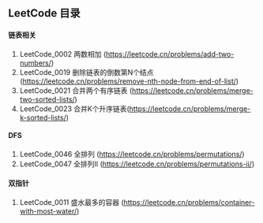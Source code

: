 ## LeetCode 目录

#### 链表相关

1. LeetCode_0002 两数相加 (https://leetcode.cn/problems/add-two-numbers/)
2. LeetCode_0019 删除链表的倒数第N个结点 (https://leetcode.cn/problems/remove-nth-node-from-end-of-list/)
3. LeetCode_0021 合并两个有序链表 (https://leetcode.cn/problems/merge-two-sorted-lists/)
4. LeetCode_0023 合并K个升序链表(https://leetcode.cn/problems/merge-k-sorted-lists/)

#### DFS

1. LeetCode_0046 全排列 (https://leetcode.cn/problems/permutations/)
2. LeetCode_0047 全排列II (https://leetcode.cn/problems/permutations-ii/)


#### 双指针

1. LeetCode_0011 盛水最多的容器 (https://leetcode.cn/problems/container-with-most-water/)